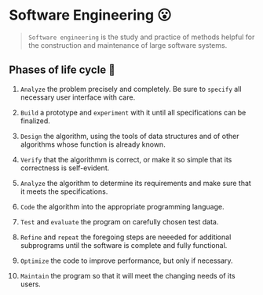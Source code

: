 # Software Engineering 😮

> `Software engineering` is the study and practice of methods helpful for the construction and maintenance of large software systems.


## Phases of life cycle :bicyclist:

1.  `Analyze` the problem precisely and completely. Be sure to `specify` all necessary user interface with care.

2.  `Build` a prototype and `experiment` with it until all specifications can be finalized.

3.  `Design` the algorithm, using the tools of data structures and of other algorithms whose function is already known.

4.  `Verify` that the algorithmm is correct, or make it so simple that its correctness is self-evident.

5.  `Analyze` the algorithm to determine its requirements and make sure that it meets the specifications.

6.  `Code` the algorithm into the appropriate programming language.

7.  `Test` and `evaluate` the program on carefully chosen test data.

8.  `Refine` and `repeat` the foregoing steps are neeeded for additional subprograms until the software is complete and fully functional.

9.  `Optimize` the code to improve performance, but only if necessary.

10. `Maintain` the program so that it will meet the changing needs of its users.

